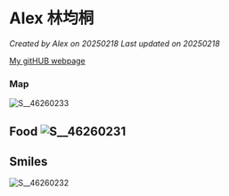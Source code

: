 # Alex 林均桐


*Created by Alex on 20250218 Last updated on 20250218*

[My gitHUB webpage](https:Alexlin081//.github.io/)




### Map 

![S__46260233](https://github.com/user-attachments/assets/4029711a-f340-4c1e-8866-cc78fc5e3c82)



## Food ![S__46260231](https://github.com/user-attachments/assets/6cb17e8e-3e4e-44d4-bb7d-1ad2b5ee8fe5)


###



## Smiles

![S__46260232](https://github.com/user-attachments/assets/8b98ba07-897e-4e8d-a634-36aa266472bb)



